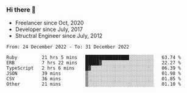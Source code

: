 ### Hi there 👋

- Freelancer since Oct, 2020
- Developer since July, 2017
- Structral Engineer since July, 2012

<!--START_SECTION:waka-->

```text
From: 24 December 2022 - To: 31 December 2022

Ruby         21 hrs 5 mins   ████████████████░░░░░░░░░   63.74 %
ERB          7 hrs 22 mins   █████▓░░░░░░░░░░░░░░░░░░░   22.27 %
TypeScript   2 hrs 6 mins    █▓░░░░░░░░░░░░░░░░░░░░░░░   06.39 %
JSON         39 mins         ▒░░░░░░░░░░░░░░░░░░░░░░░░   01.98 %
CSV          36 mins         ▒░░░░░░░░░░░░░░░░░░░░░░░░   01.85 %
Other        21 mins         ▒░░░░░░░░░░░░░░░░░░░░░░░░   01.10 %
```

<!--END_SECTION:waka-->
